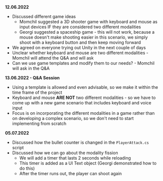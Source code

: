 **12.06.2022**
- Discussed different game ideas
  - Momchil suggested a 3D shooter game with keyboard and mouse as input devices IF they are considered two different modalities
  - Georgi suggested a spaceship game - this will not work, because a mouse doesn't make shooting easier in this scenario, we simply shoot with a keyboard button and then keep moving forward
- We agreed on everyone trying out Unity in the next couple of days
- Unclear whether keyboard and mouse are two different modalities - Momchil will attend the Q&A and will ask
- Can we use game templates and modify them to our needs? - Momchil will ask in the Q&A

**13.06.2022 - Q&A Session**
- Using a template is allowed and even advisable, so we make it within the time frame of the project
- Keyboard and mouse **ARE NOT** two different modalities - so we have to come up with a new game scenario that includes keyboard and voice input
- Focus is on incorporating the different modalities in a game rather than on developing a complex scenario, so we don't need to start implementing from scratch

**05.07.2022**
- Discussed how the bullet counter is changed in the `PlayerAttack.cs` script
- Discussed how we can go about the modality fission
  - We will add a timer that lasts 2 seconds while reloading
  - This timer is added as a UI Text object (Georgi demonstrated how to do this)
  - After the timer runs out, the player can shoot again

